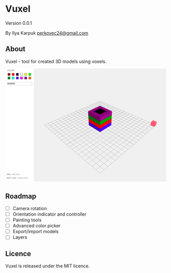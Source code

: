# Vuxel

Version 0.0.1

By Ilya Karpuk perkovec24@gmail.com

## About

Vuxel - tool for created 3D models using voxels.

![Demo](demo.png)

## Roadmap

- [ ] Camera rotation
- [ ] Orientation indicator and controller
- [ ] Painting tools
- [ ] Advanced color picker
- [ ] Export/import models
- [ ] Layers

## Licence

Vuxel is released under the MIT licence. 
